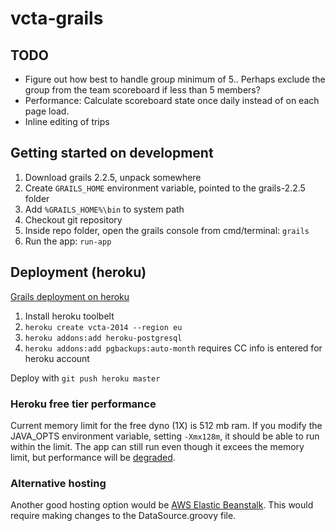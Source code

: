 vcta-grails
===========

## TODO

- Figure out how best to handle group minimum of 5.. Perhaps exclude the group from the team scoreboard if less than 5 members?
- Performance: Calculate scoreboard state once daily instead of on each page load.
- Inline editing of trips

## Getting started on development

1. Download grails 2.2.5, unpack somewhere
2. Create `GRAILS_HOME` environment variable, pointed to the grails-2.2.5 folder
3. Add `%GRAILS_HOME%\bin` to system path
4. Checkout git repository
5. Inside repo folder, open the grails console from cmd/terminal: `grails`
6. Run the app: `run-app`

## Deployment (heroku)

[Grails deployment on heroku](https://devcenter.heroku.com/articles/getting-started-with-grails#set-up-the-database)

1. Install heroku toolbelt
2. `heroku create vcta-2014 --region eu`
3. `heroku addons:add heroku-postgresql`
4. `heroku addons:add pgbackups:auto-month` requires CC info is entered for heroku account

Deploy with `git push heroku master`

### Heroku free tier performance

Current memory limit for the free dyno (1X) is 512 mb ram. If you modify the JAVA_OPTS environment variable, setting `-Xmx128m`, it should be able to run within the limit. The app can still run even though it excees the memory limit, but performance will be [degraded](https://devcenter.heroku.com/articles/error-codes#r14-memory-quota-exceeded).

### Alternative hosting

Another good hosting option would be [AWS Elastic Beanstalk](https://aws.amazon.com/elasticbeanstalk/). This would require making changes to the DataSource.groovy file.
